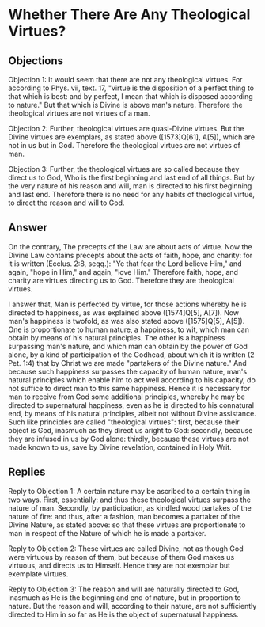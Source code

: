 # Whether There Are Any Theological Virtues?

## Objections

Objection 1: It would seem that there are not any theological virtues. For according to Phys. vii, text. 17, "virtue is the disposition of a perfect thing to that which is best: and by perfect, I mean that which is disposed according to nature." But that which is Divine is above man's nature. Therefore the theological virtues are not virtues of a man.

Objection 2: Further, theological virtues are quasi-Divine virtues. But the Divine virtues are exemplars, as stated above ([1573]Q[61], A[5]), which are not in us but in God. Therefore the theological virtues are not virtues of man.

Objection 3: Further, the theological virtues are so called because they direct us to God, Who is the first beginning and last end of all things. But by the very nature of his reason and will, man is directed to his first beginning and last end. Therefore there is no need for any habits of theological virtue, to direct the reason and will to God.

## Answer

On the contrary, The precepts of the Law are about acts of virtue. Now the Divine Law contains precepts about the acts of faith, hope, and charity: for it is written (Ecclus. 2:8, seqq.): "Ye that fear the Lord believe Him," and again, "hope in Him," and again, "love Him." Therefore faith, hope, and charity are virtues directing us to God. Therefore they are theological virtues.

I answer that, Man is perfected by virtue, for those actions whereby he is directed to happiness, as was explained above ([1574]Q[5], A[7]). Now man's happiness is twofold, as was also stated above ([1575]Q[5], A[5]). One is proportionate to human nature, a happiness, to wit, which man can obtain by means of his natural principles. The other is a happiness surpassing man's nature, and which man can obtain by the power of God alone, by a kind of participation of the Godhead, about which it is written (2 Pet. 1:4) that by Christ we are made "partakers of the Divine nature." And because such happiness surpasses the capacity of human nature, man's natural principles which enable him to act well according to his capacity, do not suffice to direct man to this same happiness. Hence it is necessary for man to receive from God some additional principles, whereby he may be directed to supernatural happiness, even as he is directed to his connatural end, by means of his natural principles, albeit not without Divine assistance. Such like principles are called "theological virtues": first, because their object is God, inasmuch as they direct us aright to God: secondly, because they are infused in us by God alone: thirdly, because these virtues are not made known to us, save by Divine revelation, contained in Holy Writ.

## Replies

Reply to Objection 1: A certain nature may be ascribed to a certain thing in two ways. First, essentially: and thus these theological virtues surpass the nature of man. Secondly, by participation, as kindled wood partakes of the nature of fire: and thus, after a fashion, man becomes a partaker of the Divine Nature, as stated above: so that these virtues are proportionate to man in respect of the Nature of which he is made a partaker.

Reply to Objection 2: These virtues are called Divine, not as though God were virtuous by reason of them, but because of them God makes us virtuous, and directs us to Himself. Hence they are not exemplar but exemplate virtues.

Reply to Objection 3: The reason and will are naturally directed to God, inasmuch as He is the beginning and end of nature, but in proportion to nature. But the reason and will, according to their nature, are not sufficiently directed to Him in so far as He is the object of supernatural happiness.